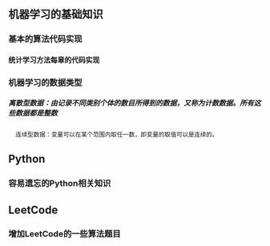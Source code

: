 ## 机器学习的基础知识
### 基本的算法代码实现
#### 统计学习方法每章的代码实现 
     
### 机器学习的数据类型
##### 离散型数据：由记录不同类别个体的数目所得到的数据，又称为计数数据。所有这些数据都是整数
      连续型数据：变量可以在某个范围内取任一数，即变量的取值可以是连续的。 


## Python
### 容易遗忘的Python相关知识


## LeetCode
### 增加LeetCode的一些算法题目

